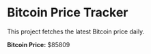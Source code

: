 # Bitcoin Price Tracker

This project fetches the latest Bitcoin price daily.

**Bitcoin Price:** $85809
